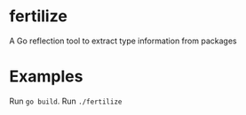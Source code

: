 # fertilize
A Go reflection tool to extract type information from packages


# Examples
Run `go build`. Run `./fertilize`